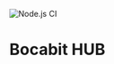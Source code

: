 ![Node.js CI](https://github.com/bocabitlabs/bocabit-hub/workflows/Node.js%20CI/badge.svg)

# Bocabit HUB
